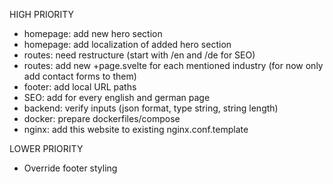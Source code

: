 HIGH PRIORITY
- homepage: add new hero section
- homepage: add localization of added hero section
- routes: need restructure (start with /en and /de for SEO)
- routes: add new +page.svelte for each mentioned industry (for now only add contact forms to them)
- footer: add local URL paths
- SEO: add for every english and german page
- backend: verify inputs (json format, type string, string length)
- docker: prepare dockerfiles/compose
- nginx: add this website to existing nginx.conf.template


LOWER PRIORITY
- Override footer styling
